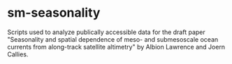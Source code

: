# sm-seasonality

Scripts used to analyze publically accessible data for the draft paper
"Seasonality and spatial dependence of meso- and submesoscale
ocean currents from along-track satellite altimetry" by Albion Lawrence and
Joern Callies.
